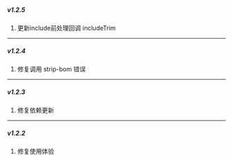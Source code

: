##### v1.2.5

1. 更新include前处理回调 includeTrim

---

##### v1.2.4

1. 修复调用 strip-bom 错误

---

##### v1.2.3

1. 修复依赖更新

---

##### v1.2.2

1. 修复使用体验